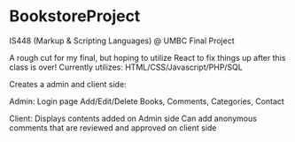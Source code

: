 # BookstoreProject
IS448 (Markup &amp; Scripting Languages) @ UMBC Final Project

A rough cut for my final, but hoping to utilize React to fix things up after this class is over!
Currently utilizes: HTML/CSS/Javascript/PHP/SQL

Creates a admin and client side:

Admin: Login page
       Add/Edit/Delete Books, Comments, Categories, Contact
       
Client: Displays contents added on Admin side
        Can add anonymous comments that are reviewed and approved on client side
